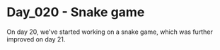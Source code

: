 # Day_020 - Snake game

On day 20, we've started working on a snake game, which was further improved on day 21.